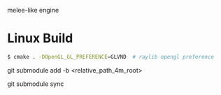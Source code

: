 melee-like engine

# Linux Build

```bash
$ cmake . -DOpenGL_GL_PREFERENCE=GLVND  # raylib opengl preference
```



git submodule add -b <branch> <url> <relative_path_4m_root>

git submodule sync
